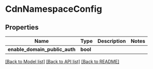 # CdnNamespaceConfig

## Properties

Name | Type | Description | Notes
------------ | ------------- | ------------- | -------------
**enable_domain_public_auth** | **bool** |  | 

[[Back to Model list]](../README.md#documentation-for-models) [[Back to API list]](../README.md#documentation-for-api-endpoints) [[Back to README]](../README.md)


